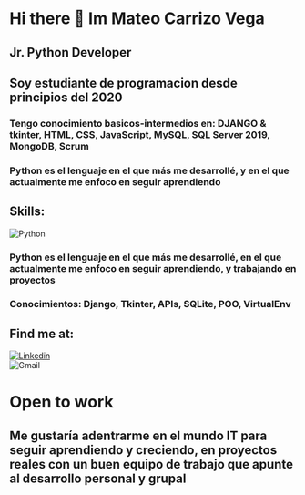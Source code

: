 # Hi there 👋 Im Mateo Carrizo Vega
## Jr. Python Developer
## Soy estudiante de programacion desde principios del 2020

### Tengo conocimiento basicos-intermedios en: DJANGO & tkinter, HTML, CSS, JavaScript, MySQL, SQL Server 2019, MongoDB, Scrum
### Python es el lenguaje en el que más me desarrollé, y en el que actualmente me enfoco en seguir aprendiendo

## Skills:
![Python](https://img.shields.io/badge/Python-blue?style=for-the-badge&logo=python&logoColor=white&labelColor=black)</br>
### Python es el lenguaje en el que más me desarrollé, en el que actualmente me enfoco en seguir aprendiendo, y trabajando en proyectos
### Conocimientos: Django, Tkinter, APIs, SQLite, POO, VirtualEnv

## Find me at:
[![Linkedin](https://img.shields.io/badge/Linkedin-Mateo_Carrizo_Vega-blue?style=for-the-badge&logo=linkedin&logoColor=white&labelColor=black)](https://www.linkedin.com/in/mateocarrizovega/)</br>
![Gmail](https://img.shields.io/badge/Gmail-red?style=for-the-badge&logo=gmail&logoColor=white&labelColor=black)

# Open to work 
## Me gustaría adentrarme en el mundo IT para seguir aprendiendo y creciendo, en proyectos reales con un buen equipo de trabajo que apunte al desarrollo personal y grupal
